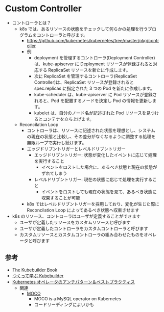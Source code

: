 # Custom Controller

- コントローラとは？
  - k8s では、あるリソースの状態をチェックして何らかの処理を行うプログラムをコントローラと呼びます。
    - https://github.com/kubernetes/kubernetes/tree/master/pkg/controller
    - 例
      - deployment を管理するコントローラ(Deployment Controller)は、kube-apiserver に Deployment リソースが登録されると対応する ReplicaSet リソースを新たに作成します。
      - 次に ReplicaSet を管理するコントローラ(ReplicaSet Controller)は、ReplicaSet リソースが登録されると spec.replicas に指定された 3 つの Pod を新たに作成します。
      - kube-scheduler は、kube-apiserver に Pod リソースが登録されると、Pod を配置するノードを決定し Pod の情報を更新します。
      - kubelet は、自分のノード名が記述された Pod リソースを見つけるとコンテナを立ち上げます。
  - Reconcilation Loop
    - コントローラは、リソースに記述された状態を理想とし、システムの現在の状態と比較し、その差分がなくなるように調整する処理を無限ループで実行し続けます。
    - エッジドリブントリガーとレベルドリブントリガー
      - エッジドリブントリガー: 状態が変化したイベントに応じて処理を実行すること
        - イベントをロストした場合に、あるべき状態と現在の状態がずれてしまう
      - レベルドリブントリガー: 現在の状態に応じて処理を実行すること
        - イベントをロストしても現在の状態を見て、あるべき状態に収束することが可能
    - k8s ではレベルドリブントリガーを採用しており、変化が生じた際に Reconcilation Loop によってあるべき状態へ収束させます
- k8s のリソース、コントローラはユーザが定義することができます
  - ユーザが定義したリソースをカスタムリソースと呼びます
  - ユーザが定義したコントローラをカスタムコントローラと呼びます
  - カスタムリソースとカスタムコントローラの組み合わせたものをオペレータと呼びます

## 参考

- [The Kubebuilder Book](https://book.kubebuilder.io/)
- [つくって学ぶ Kubebuilder](https://zoetrope.github.io/kubebuilder-training/)
- [Kubernetes オペレータのアンチパターン＆ベストプラクティス](https://speakerdeck.com/zoetrope/kubernetesoperetafalseantipatan-besutopurakuteisu)
  - 関連
    - [MOCO](https://github.com/cybozu-go/moco/tree/main)
      - MOCO is a MySQL operator on Kubernetes
      - コードリーディングによいかも
